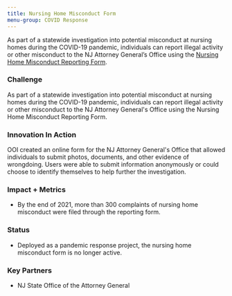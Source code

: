 ```yaml
---
title: Nursing Home Misconduct Form
menu-group: COVID Response
---
```


As part of a statewide investigation into potential misconduct at nursing homes during the COVID-19 pandemic, individuals can report illegal activity or other misconduct to the NJ Attorney General’s Office using the [Nursing Home Misconduct Reporting Form](https://covid19.nj.gov/ltc).

### Challenge

As part of a statewide investigation into potential misconduct at nursing homes during the COVID-19 pandemic, individuals can report illegal activity or other misconduct to the NJ Attorney General's Office using the Nursing Home Misconduct Reporting Form.

### Innovation In Action

OOI created an online form for the NJ Attorney General's Office that allowed individuals to submit photos, documents, and other evidence of wrongdoing. Users were able to submit information anonymously or could choose to identify themselves to help further the investigation.

### Impact + Metrics

-   By the end of 2021, more than 300 complaints of nursing home misconduct were filed through the reporting form.

### Status

-   Deployed as a pandemic response project, the nursing home misconduct form is no longer active.

### Key Partners

-   NJ State Office of the Attorney General